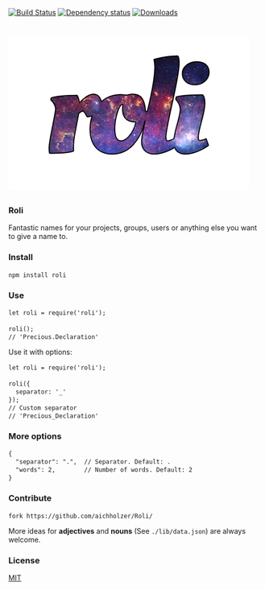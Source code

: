 [![Build Status](https://travis-ci.org/aichholzer/Roli.svg?branch=master)](https://travis-ci.org/aichholzer/Roli)
[![Dependency status](https://gemnasium.com/badges/github.com/aichholzer/Roli.svg)](https://gemnasium.com/github.com/aichholzer/Roli)
[![Downloads](https://img.shields.io/npm/dt/roli.svg)](https://www.npmjs.com/package/roli)

# [![roli](media/roli.png)](https://github.com/aichholzer/roli)

### Roli
Fantastic names for your projects, groups, users or anything else you want to give a name to.


### Install
```
npm install roli
```


### Use
```
let roli = require('roli');

roli();
// 'Precious.Declaration'
```

Use it with options:

```
let roli = require('roli');

roli({
  separator: '_'
});
// Custom separator
// 'Precious_Declaration'
```


### More options
```
{
  "separator": ".",  // Separator. Default: .
  "words": 2,        // Number of words. Default: 2
}
```


### Contribute
```
fork https://github.com/aichholzer/Roli/
```

More ideas for **adjectives** and **nouns** (See `./lib/data.json`) are always welcome.


### License

[MIT](https://github.com/aichholzer/Roli/blob/master/LICENSE)
